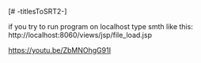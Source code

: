 [# -titlesToSRT2-]

if you try to run program on localhost type smth like this: 
http://localhost:8060/views/jsp/file_load.jsp

https://youtu.be/ZbMNOhgG91I
